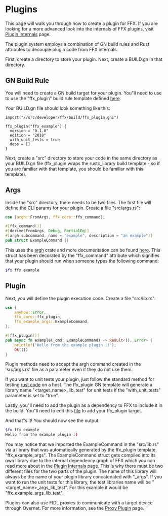 # Plugins

This page will walk you through how to create a plugin for FFX. If you are
looking for a more advanced look into the internals of FFX plugins, visit
[Plugin Internals](plugin-internals.md) page.

The plugin system employs a combination of GN build rules and Rust attributes
to decouple plugin code from FFX internals.

First, create a directory to store your plugin. Next, create a BUILD.gn in that
directory.

## GN Build Rule

You will need to create a GN build target for your plugin. You"ll need to use
to use the "ffx_plugin" build rule template defined
[here](https://fuchsia.googlesource.com/fuchsia/+/refs/heads/master/src/developer/ffx/build/ffx_plugin.gni).

Your BUILD.gn file should look something like this:

```GN
import("//src/developer/ffx/build/ffx_plugin.gni")

ffx_plugin("ffx_example") {
  version = "0.1.0"
  edition = "2018"
  with_unit_tests = true
  deps = []
}
```

Next, create a "src" directory to store your code in the same directory as your
BUILD.gn file (ffx_plugin wraps the rustc_library build template - so if you
are familiar with that template, you should be familiar with this template).

## Args

Inside the "src" directory, there needs to be two files. The first file will
define the CLI params for your plugin. Create a file "src/args.rs":

```rust
use {argh::FromArgs, ffx_core::ffx_command};

#[ffx_command()]
#[derive(FromArgs, Debug, PartialEq)]
#[argh(subcommand, name = "example", description = "an example")]
pub struct ExampleCommand {}
```

This uses the [argh](https://docs.rs/argh/0.1.3/argh/) crate and more
documentation can be found [here](https://docs.rs/argh/0.1.3/argh/). This
struct has been decorated by the "ffx_command" attribute which signifies that
your plugin should run when someone types the following command:

```sh
$fx ffx example
```

## Plugin

Next, you will define the plugin execution code.  Create a file "src/lib.rs":

```rust
use {
    anyhow::Error,
    ffx_core::ffx_plugin,
    ffx_example_args::ExampleCommand,
};

#[ffx_plugin()]
pub async fn example(_cmd: ExampleCommand) -> Result<(), Error> {
    println!("Hello from the example plugin :)");
    Ok(())
}
```

Plugin methods need to accept the argh command created in the 'src/args.rs'
file as a parameter even if they do not use them.

If you want to unit tests your plugin, just follow the standard method for
testing [rust code](fuchsia.dev/fuchsia-src/development/languages/rust/testing)
on a host. The ffx_plugin GN template will generate a library name
"<target_name>_lib_test" for unit tests if the "with_unit_tests" parameter is
set to "true".

Lastly, you"ll need to add the plugin as a dependency to FFX to include it in
the build. You"ll need to edit this
[file](https://fuchsia.googlesource.com/fuchsia/+/refs/heads/master/src/developer/ffx/BUILD.gn#23)
to add your ffx_plugin target.

And that"s it!  You should now see the output:
```sh
$fx ffx example
Hello from the example plugin :)
```

You may notice that we imported the ExampleCommand in the "src/lib.rs" via a
library that was automatically generated by the ffx_plugin template,
"ffx_example_args". The ExampleCommand struct gets compiled into its own
library due to the internal dependency graph of FFX which you can read more
about in the [Plugin Internals](plugin-internals.md) page. This is why there
must be two different files for the two parts of the plugin. The name of this
library will always be the name of your plugin library concatenated with
"_args". If you want to run the unit tests for this library, the test libraries
name will be "<target_name>_args_lib_test". For this example it would be
"ffx_example_args_lib_test".

Plugins can also use FIDL proxies to communicate with a target device through
Overnet. For more information, see the [Proxy Plugin](proxy-plugin.md) page.



